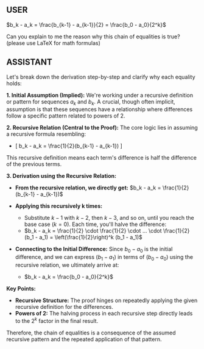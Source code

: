 ## USER
$b_k - a_k = \frac{b_{k-1} - a_{k-1}}{2} = \frac{b_0 - a_0}{2^k}$

Can you explain to me the reason why this chain of equalities is true? (please use LaTeX for math formulas)

## ASSISTANT


Let's break down the derivation step-by-step and clarify why each equality holds:

**1.  Initial Assumption (Implied):**  We're working under a recursive definition or pattern for sequences  $a_k$ and $b_k$. A crucial, though often implicit, assumption is that these sequences have a relationship where differences follow a specific pattern related to powers of 2.

**2.  Recursive Relation (Central to the Proof):** The core logic lies in assuming  a recursive formula resembling:

*  \[ b_k - a_k = \frac{1}{2}(b_{k-1} - a_{k-1}) \]

This recursive definition means each term's difference is half the difference of the previous terms.

**3.  Derivation using the Recursive Relation:**

* **From the recursive relation, we directly get:**
   $b_k - a_k = \frac{1}{2}(b_{k-1} - a_{k-1})$

* **Applying this recursively k times:**
    * Substitute $k-1$ with $k-2$, then $k-3$, and so on, until you reach the base case ($k=0$). Each time, you'll halve the difference:
    *  $b_k - a_k = \frac{1}{2} \cdot \frac{1}{2} \cdot ... \cdot \frac{1}{2} (b_1 - a_1) = \left(\frac{1}{2}\right)^k (b_1 - a_1)$

* **Connecting to the Initial Difference:** Since $b_0 - a_0$ is the initial difference, and we can express  $(b_1 - a_1)$ in terms of $(b_0 - a_0)$ using the recursive relation, we ultimately arrive at:
    * $b_k - a_k = \frac{b_0 - a_0}{2^k}$

**Key Points:**

* **Recursive Structure:** The proof hinges on repeatedly applying the given recursive definition for the differences.
* **Powers of 2:**  The halving process in each recursive step directly leads to the $2^k$ factor in the final result.


Therefore, the chain of equalities is a consequence of the assumed recursive pattern and the repeated application of that pattern.
